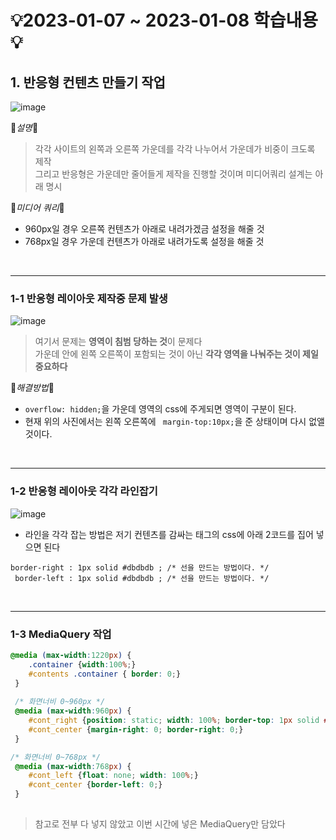 # 💡2023-01-07 ~ 2023-01-08 학습내용💡

## 1. 반응형 컨텐츠 만들기 작업
 ![image](https://user-images.githubusercontent.com/94120988/211163329-fe8b2589-986c-4814-ab1e-1bffd6b9fa49.png)

📕*설명*📕
> 각각 사이트의 왼쪽과 오른쪽 가운데를 각각 나누어서 가운데가 비중이 크도록 제작<br>
> 그리고 반응형은 가운데만 줄어들게 제작을 진행할 것이며 미디어쿼리 설계는 아래 명시


📘*미디어 쿼리*📘
- 960px일 경우 오른쪽 컨텐츠가 아래로 내려가겠금 설정을 해줄 것 <br>
- 768px일 경우 가운데 컨텐츠가 아래로 내려가도록 설정을 해줄 것 <br>
<br>
<hr>

### 1-1 반응형 레이아웃 제작중 문제 발생
![image](https://user-images.githubusercontent.com/94120988/211163524-4c6f6095-66d3-4d96-9f7a-a42a60d44885.png)

> 여기서 문제는 <b>영역이 침범 당하는 것</b>이 문제다<br>
> 가운데 안에 왼쪽 오른쪽이 포함되는 것이 아닌 <b> 각각 영역을 나눠주는 것이 제일 중요하다 </b> 

🔎*해결방법*🔎
- ```overflow: hidden;```을 가운데 영역의 css에 주게되면 영역이 구분이 된다.
- 현재 위의 사진에서는 왼쪽 오른쪽에 ``` margin-top:10px;```을 준 상태이며 다시 없앨 것이다.
<br>
<hr>

### 1-2 반응형 레이아웃 각각 라인잡기
![image](https://user-images.githubusercontent.com/94120988/211163793-5a2388df-3b70-498d-bb09-61cdbc618674.png)

- 라인을 각각 잡는 방법은 저기 컨텐츠를 감싸는 태그의 css에 아래 2코드를 집어 넣으면 된다<br>
 ```
 border-right : 1px solid #dbdbdb ; /* 선을 만드는 방법이다. */
 border-left : 1px solid #dbdbdb ; /* 선을 만드는 방법이다. */
  ```
<br>
<hr>

### 1-3 MediaQuery 작업
```css
@media (max-width:1220px) {
    .container {width:100%;}
    #contents .container { border: 0;}
 }
 
 /* 화면너비 0~960px */
 @media (max-width:960px) {
    #cont_right {position: static; width: 100%; border-top: 1px solid #dbdbdb;} /* position을 초기값으로 돌릴려면 static을 선언해주면 된다.*/
    #cont_center {margin-right: 0; border-right: 0;}
 }

/* 화면너비 0~768px */
 @media (max-width:768px) {
    #cont_left {float: none; width: 100%;}
    #cont_center {border-left: 0;}
 }
 
```
> 참고로 전부 다 넣지 않았고 이번 시간에 넣은 MediaQuery만 담았다
